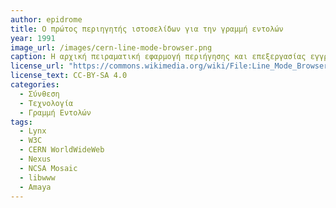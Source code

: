 ```yaml
---
author: epidrome
title: Ο πρώτος περιηγητής ιστοσελίδων για την γραμμή εντολών
year: 1991
image_url: /images/cern-line-mode-browser.png
caption: Η αρχική πειραματική εφαρμογή περιήγησης και επεξεργασίας εγγράφων στον παγκόσμιο ιστό είχε ήδη δημιουργηθεί για τους υπολογιστές NeXT, αλλά δεν ήταν εφικτό να μεταφερθεί και να εκτελεστεί στα δημοφιλή επιτραπέζια συστήματα εκείνης της εποχής. Για αυτόν τον σκοπό αναπτύχθηκε μια απλούστερη εκδοχή για τον περιηγητή μόνο για την γραμμή εντολών, η οποία θεωρείται μια καθολική και διαχρονική διεπαφή με τον χρήστη. Επιπλέον, η εφαρμογή βασίζεται στην βιβλιοθήκη προγραμματισμού libwww, η οποία θα αποτελέσει σημείο αναφοράς για την δημιουργία πολλών μελλοντικών περιηγητών του παγκόσμιου ιστού, όπως ο NCSA Mosaic.
license_url: "https://commons.wikimedia.org/wiki/File:Line_Mode_Browser_Wikipedia.png"
license_text: CC-BY-SA 4.0
categories:
  - Σύνθεση
  - Τεχνολογία
  - Γραμμή Εντολών
tags:
  - Lynx 
  - W3C
  - CERN WorldWideWeb
  - Nexus
  - NCSA Mosaic
  - libwww
  - Amaya
---
```


